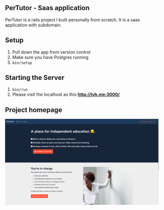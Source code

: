 ## PerTutor - Saas application

PerTutor is a rails project I built personally from scratch. It is a saas application with subdomain.

## Setup

1. Pull down the app from version control
2. Make sure you have Postgres running
3. `bin/setup`

## Starting the Server

1. `bin/run`
2. Please visit the localhost as this **http://lvh.me:3000/**

## Project homepage
![PerTutor](https://github.com/earnestaddae/pertutor/blob/main/app/assets/images/pertutor.png)
